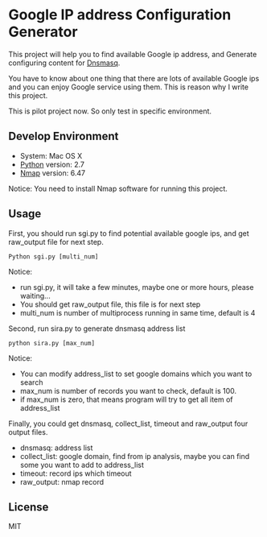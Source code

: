 Google IP address Configuration Generator
======
This project will help you to find available Google ip address, and Generate configuring content for [Dnsmasq].

You have to know about one thing that there are lots of available Google ips and you can enjoy Google service using them.
 This is reason why I write this project. 

This is pilot project now. So only test in specific environment.

Develop Environment
-------
* System: Mac OS X
* [Python] version: 2.7
* [Nmap] version: 6.47

Notice: You need to install Nmap software for running this project.

Usage
-------
First, you should run sgi.py to find potential available google ips, and get raw_output file for next step.

    Python sgi.py [multi_num]
Notice: 

* run sgi.py, it will take a few minutes, maybe one or more hours, please waiting...
* You should get raw_output file, this file is for next step
* multi_num is number of multiprocess running in same time, default is 4


Second, run sira.py to generate dnsmasq address list

    python sira.py [max_num]
Notice: 

* You can modify address_list to set google domains which you want to search 
* max_num is number of records you want to check, default is 100.
* if max_num is zero, that means program will try to get all item of address_list

Finally, you could get dnsmasq, collect_list, timeout and raw_output four output files.

* dnsmasq: address list
* collect_list: google domain, find from ip analysis, maybe you can find some you want to add to address_list
* timeout: record ips which timeout
* raw_output: nmap record

License
-------
MIT


[Dnsmasq]:  http://www.thekelleys.org.uk/dnsmasq/doc.html
[Python]:   https://www.python.org/
[Nmap]:     http://nmap.org/
